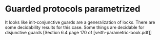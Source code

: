 # Guarded protocols parametrized

It looks like init-conjunctive guards are a generalization of locks. 
There are some decidability results for this case. 
Some things are decidable for disjunctive guards
[Section 6.4 page 170 of [veith-parametric-book.pdf]]